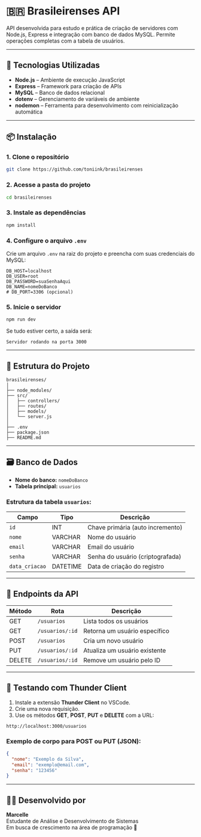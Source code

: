 # 🇧🇷 Brasileirenses API

API desenvolvida para estudo e prática de criação de servidores com Node.js, Express e integração com banco de dados MySQL. Permite operações completas com a tabela de usuários.

---

## 🚀 Tecnologias Utilizadas

- **Node.js** – Ambiente de execução JavaScript
- **Express** – Framework para criação de APIs
- **MySQL** – Banco de dados relacional
- **dotenv** – Gerenciamento de variáveis de ambiente
- **nodemon** – Ferramenta para desenvolvimento com reinicialização automática

---

## 📦 Instalação

### 1. Clone o repositório

```bash
git clone https://github.com/toniink/brasileirenses
```

### 2. Acesse a pasta do projeto

```bash
cd brasileirenses
```

### 3. Instale as dependências

```bash
npm install
```

### 4. Configure o arquivo `.env`

Crie um arquivo `.env` na raiz do projeto e preencha com suas credenciais do MySQL:

```env
DB_HOST=localhost
DB_USER=root
DB_PASSWORD=suaSenhaAqui
DB_NAME=nomeDoBanco
# DB_PORT=3306 (opcional)
```

### 5. Inicie o servidor

```bash
npm run dev
```

Se tudo estiver certo, a saída será:

```
Servidor rodando na porta 3000
```

---

## 🧱 Estrutura do Projeto

```
brasileirenses/
│
├── node_modules/
├── src/
│   ├── controllers/
│   ├── routes/
│   ├── models/
│   └── server.js
│
├── .env
├── package.json
├── README.md
```

---

## 🗃️ Banco de Dados

- **Nome do banco:** `nomeDoBanco`
- **Tabela principal:** `usuarios`

### Estrutura da tabela `usuarios`:

| Campo         | Tipo         | Descrição                          |
|---------------|--------------|------------------------------------|
| `id`          | INT          | Chave primária (auto incremento)  |
| `nome`        | VARCHAR      | Nome do usuário                   |
| `email`       | VARCHAR      | Email do usuário                  |
| `senha`       | VARCHAR      | Senha do usuário (criptografada)  |
| `data_criacao`| DATETIME     | Data de criação do registro       |

---

## 🔄 Endpoints da API

| Método | Rota                       | Descrição                          |
|--------|----------------------------|------------------------------------|
| GET    | `/usuarios`                | Lista todos os usuários            |
| GET    | `/usuarios/:id`            | Retorna um usuário específico      |
| POST   | `/usuarios`                | Cria um novo usuário               |
| PUT    | `/usuarios/:id`            | Atualiza um usuário existente      |
| DELETE | `/usuarios/:id`            | Remove um usuário pelo ID          |

---

## 🧪 Testando com Thunder Client

1. Instale a extensão **Thunder Client** no VSCode.
2. Crie uma nova requisição.
3. Use os métodos **GET**, **POST**, **PUT** e **DELETE** com a URL:

```http
http://localhost:3000/usuarios
```

### Exemplo de corpo para POST ou PUT (JSON):

```json
{
  "nome": "Exemplo da Silva",
  "email": "exemplo@email.com",
  "senha": "123456"
}
```

---

## 👩‍💻 Desenvolvido por

**Marcelle**  
Estudante de Análise e Desenvolvimento de Sistemas  
Em busca de crescimento na área de programação 🚀

